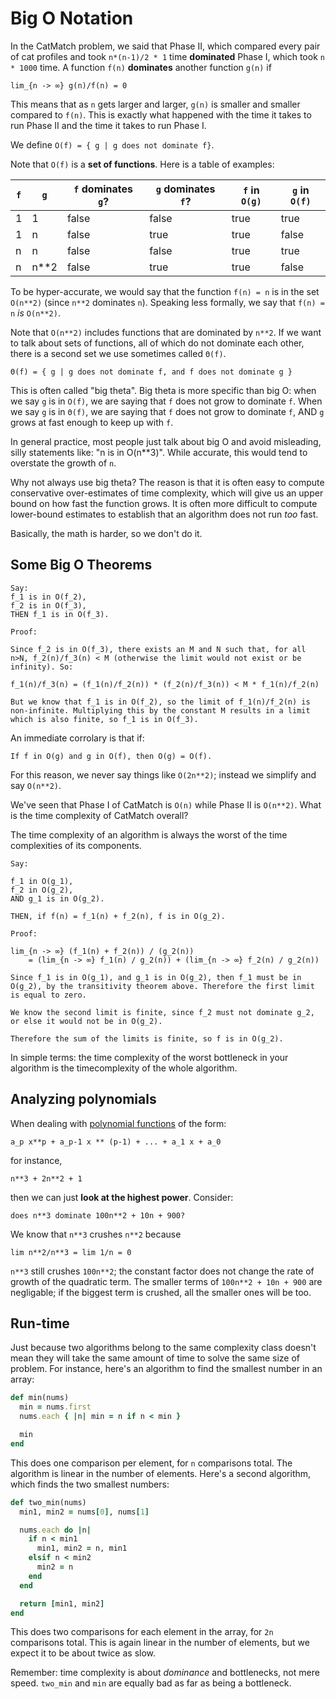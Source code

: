 # Big O Notation

In the CatMatch problem, we said that Phase II, which compared every
pair of cat profiles and took `n*(n-1)/2 * 1` time **dominated** Phase
I, which took `n * 1000` time. A function `f(n)` **dominates** another
function `g(n)` if

    lim_{n -> ∞} g(n)/f(n) = 0

This means that as `n` gets larger and larger, `g(n)` is smaller and
smaller compared to `f(n)`. This is exactly what happened with the
time it takes to run Phase II and the time it takes to run Phase I.

We define
    `O(f) = { g | g does not dominate f}`.

Note that `O(f)` is a **set of functions**. Here is a table of
examples:

`f` |`g`  |`f` dominates `g`? |`g` dominates `f`? |`f` in `O(g)` |`g` in `O(f)`
----|-----|-------------------|-------------------|--------------|-------------
1   |1    |false              |false              |true          |true
1   |n    |false              |true               |true          |false
n   |n    |false              |false              |true          |true
n   |n**2 |false              |true               |true          |false

To be hyper-accurate, we would say that the function `f(n) = n` is in
the set `O(n**2)` (since `n**2` dominates `n`). Speaking less
formally, we say that `f(n) = n` *is* `O(n**2)`.

Note that `O(n**2)` includes functions that are dominated by `n**2`.
If we want to talk about sets of functions, all of which do not
dominate each other, there is a second set we use sometimes called
`Θ(f)`.

    Θ(f) = { g | g does not dominate f, and f does not dominate g }

This is often called "big theta". Big theta is more specific than big
O: when we say `g` is in `O(f)`, we are saying that `f` does not grow
to dominate `f`. When we say `g` is in `Θ(f)`, we are saying that `f`
does not grow to dominate `f`, AND `g` grows at fast enough to keep up
with `f`.

In general practice, most people just talk about big O and avoid
misleading, silly statements like: "n is in O(n**3)". While accurate,
this would tend to overstate the growth of `n`.

Why not always use big theta? The reason is that it is often easy to
compute conservative over-estimates of time complexity, which will
give us an upper bound on how fast the function grows. It is often
more difficult to compute lower-bound estimates to establish that an
algorithm does not run *too* fast.

Basically, the math is harder, so we don't do it.

## Some Big O Theorems

```
Say:
f_1 is in O(f_2),
f_2 is in O(f_3),
THEN f_1 is in O(f_3).

Proof:

Since f_2 is in O(f_3), there exists an M and N such that, for all
n>N, f_2(n)/f_3(n) < M (otherwise the limit would not exist or be
infinity). So:

f_1(n)/f_3(n) = (f_1(n)/f_2(n)) * (f_2(n)/f_3(n)) < M * f_1(n)/f_2(n)

But we know that f_1 is in O(f_2), so the limit of f_1(n)/f_2(n) is
non-infinite. Multiplying this by the constant M results in a limit
which is also finite, so f_1 is in O(f_3).
```

An immediate corrolary is that if:

```
If f in O(g) and g in O(f), then O(g) = O(f).
```

For this reason, we never say things like `O(2n**2)`; instead we
simplify and say `O(n**2)`.

We've seen that Phase I of CatMatch is `O(n)` while Phase II is
`O(n**2)`. What is the time complexity of CatMatch overall?

The time complexity of an algorithm is always the worst of the time
complexities of its components.

```
Say:

f_1 in O(g_1),
f_2 in O(g_2),
AND g_1 is in O(g_2).

THEN, if f(n) = f_1(n) + f_2(n), f is in O(g_2).

Proof:

lim_{n -> ∞} (f_1(n) + f_2(n)) / (g_2(n))
    = (lim_{n -> ∞} f_1(n) / g_2(n)) + (lim_{n -> ∞} f_2(n) / g_2(n))

Since f_1 is in O(g_1), and g_1 is in O(g_2), then f_1 must be in
O(g_2), by the transitivity theorem above. Therefore the first limit
is equal to zero.

We know the second limit is finite, since f_2 must not dominate g_2,
or else it would not be in O(g_2).

Therefore the sum of the limits is finite, so f is in O(g_2).
```

In simple terms: the time complexity of the worst bottleneck in your
algorithm is the timecomplexity of the whole algorithm.

## Analyzing polynomials

When dealing with [polynomial functions][polynomial] of the form:

    a_p x**p + a_p-1 x ** (p-1) + ... + a_1 x + a_0

for instance,

    n**3 + 2n**2 + 1

then we can just **look at the highest power**. Consider:

    does n**3 dominate 100n**2 + 10n + 900?

We know that `n**3` crushes `n**2` because

    lim n**2/n**3 = lim 1/n = 0

`n**3` still crushes `100n**2`; the constant factor does not change
the rate of growth of the quadratic term. The smaller terms of
`100n**2 + 10n + 900` are negligable; if the biggest term is crushed,
all the smaller ones will be too.

[polynomial]: http://en.wikipedia.org/wiki/Polynomial

## Run-time

Just because two algorithms belong to the same complexity class
doesn't mean they will take the same amount of time to solve the same
size of problem. For instance, here's an algorithm to find the
smallest number in an array:

```ruby
def min(nums)
  min = nums.first
  nums.each { |n| min = n if n < min }

  min
end
```

This does one comparison per element, for `n` comparisons total. The
algorithm is linear in the number of elements. Here's a second
algorithm, which finds the two smallest numbers:

```ruby
def two_min(nums)
  min1, min2 = nums[0], nums[1]

  nums.each do |n|
    if n < min1
      min1, min2 = n, min1
    elsif n < min2
      min2 = n
    end
  end

  return [min1, min2]
end
```

This does two comparisons for each element in the array, for `2n`
comparisons total. This is again linear in the number of elements, but
we expect it to be about twice as slow.

Remember: time complexity is about *dominance* and bottlenecks, not
mere speed. `two_min` and `min` are equally bad as far as being a
bottleneck.
